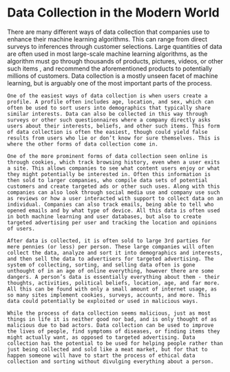 # Data Collection in the Modern World

There are many different ways of data collection that companies use to enhance their machine learning algorithms. This can range from direct surveys to inferences through customer selections. Large quantities of data are often used in most large-scale machine learning algorithms, as the algorithm must go through thousands of products, pictures, videos, or other such items , and recommend the aforementioned products to potentially millions of customers. Data collection is a mostly unseen facet of machine learning, but is arguably one of the most important parts of the process. 

	One of the easiest ways of data collection is when users create a profile. A profile often includes age, location, and sex, which can often be used to sort users into demographics that typically share similar interests. Data can also be collected in this way through surveys or other such questionnaires where a company directly asks users about their interests, beliefs, and other such items. This form of data collection is often the easiest, though could yield false results from users who lie or don’t know for sure themselves. This is where the other forms of data collection come in. 

	One of the more prominent forms of data collection seen online is through cookies, which track browsing history, even when a user exits a site. This allows companies to see what content users enjoy or what they might potentially be interested in. Often this information is then sold to larger companies, who compile data sets of potential customers and create targeted ads or other such uses. Along with this companies can also look through social media use and company use such as reviews or how a user interacted with support to collect data on an individual. Companies can also track emails, being able to tell who opened emails and by what type of device. All this data is often used in both machine learning and user databases, but also to create targeted advertising per user and tracking the location and opinions of users. 

	After data is collected, it is often sold to large 3rd parties for mere pennies (or less) per person. These large companies will often collect the data, analyze and sort it into demographics and interests, and then sell the data to advertisers for targeted advertising. The system of collecting, sorting, and selling data often is gone unthought of in an age of online everything, however there are some dangers. A person’s data is essentially everything about them - their thoughts, activities, political beliefs, location, age, and far more. All this can be found with only a small amount of internet usage, as so many sites implement cookies, surveys, accounts, and more. This data could potentially be exploited or used in malicious ways.

	While the process of data collection seems malicious, just as most things in life it is neither good nor bad, and is only thought of as malicious due to bad actors. Data collection can be used to improve the lives of people, find symptoms of diseases, or finding items they might actually want, as opposed to targeted advertising. Data collection has the potential to be used for helping people rather than just being collected and sold like a meat market, but for that to happen someone will have to start the process of ethical data collection and sorting without divulging everything about a person. 
